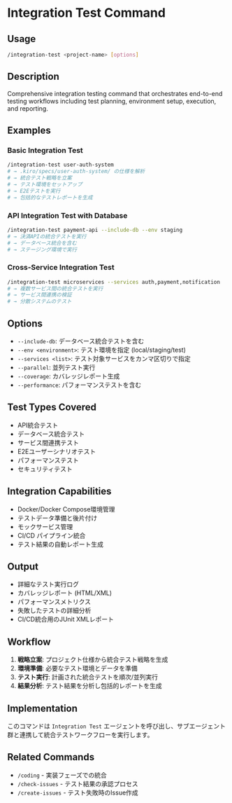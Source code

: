 # Integration Test Command

## Usage
```bash
/integration-test <project-name> [options]
```

## Description
Comprehensive integration testing command that orchestrates end-to-end testing workflows including test planning, environment setup, execution, and reporting.

## Examples

### Basic Integration Test
```bash
/integration-test user-auth-system
# → .kiro/specs/user-auth-system/ の仕様を解析
# → 統合テスト戦略を立案
# → テスト環境をセットアップ
# → E2Eテストを実行
# → 包括的なテストレポートを生成
```

### API Integration Test with Database
```bash
/integration-test payment-api --include-db --env staging
# → 決済APIの統合テストを実行
# → データベース統合を含む
# → ステージング環境で実行
```

### Cross-Service Integration Test
```bash
/integration-test microservices --services auth,payment,notification
# → 複数サービス間の統合テストを実行
# → サービス間連携の検証
# → 分散システムのテスト
```

## Options
- `--include-db`: データベース統合テストを含む
- `--env <environment>`: テスト環境を指定 (local/staging/test)
- `--services <list>`: テスト対象サービスをカンマ区切りで指定
- `--parallel`: 並列テスト実行
- `--coverage`: カバレッジレポート生成
- `--performance`: パフォーマンステストを含む

## Test Types Covered
- API統合テスト
- データベース統合テスト
- サービス間連携テスト
- E2Eユーザーシナリオテスト
- パフォーマンステスト
- セキュリティテスト

## Integration Capabilities
- Docker/Docker Compose環境管理
- テストデータ準備と後片付け
- モックサービス管理
- CI/CD パイプライン統合
- テスト結果の自動レポート生成

## Output
- 詳細なテスト実行ログ
- カバレッジレポート (HTML/XML)
- パフォーマンスメトリクス
- 失敗したテストの詳細分析
- CI/CD統合用のJUnit XMLレポート

## Workflow
1. **戦略立案**: プロジェクト仕様から統合テスト戦略を生成
2. **環境準備**: 必要なテスト環境とデータを準備
3. **テスト実行**: 計画された統合テストを順次/並列実行
4. **結果分析**: テスト結果を分析し包括的レポートを生成

## Implementation
このコマンドは `Integration Test` エージェントを呼び出し、サブエージェント群と連携して統合テストワークフローを実行します。

## Related Commands
- `/coding` - 実装フェーズでの統合
- `/check-issues` - テスト結果の承認プロセス
- `/create-issues` - テスト失敗時のIssue作成